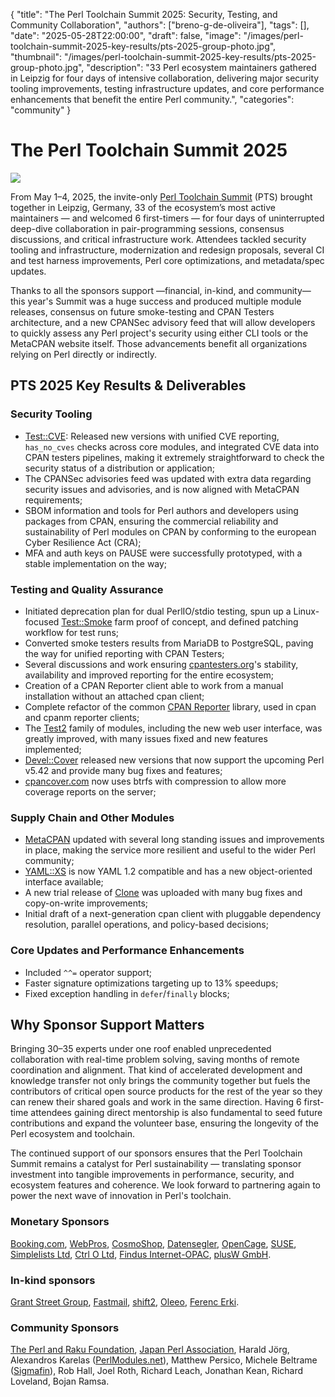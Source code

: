   {
    "title": "The Perl Toolchain Summit 2025: Security, Testing, and Community Collaboration",
    "authors": ["breno-g-de-oliveira"],
    "tags": [],
    "date": "2025-05-28T22:00:00",
    "draft": false,
    "image": "/images/perl-toolchain-summit-2025-key-results/pts-2025-group-photo.jpg",
    "thumbnail": "/images/perl-toolchain-summit-2025-key-results/pts-2025-group-photo.jpg",
    "description": "33 Perl ecosystem maintainers gathered in Leipzig for four days of intensive collaboration, delivering major security tooling improvements, testing infrastructure updates, and core performance enhancements that benefit the entire Perl community.",
    "categories": "community"
  }

# The Perl Toolchain Summit 2025

![](pts-2025-group-photo.jpg)

From May 1–4, 2025, the invite-only [Perl Toolchain Summit](https://perltoolchainsummit.org/pts2025/) (PTS) brought together in Leipzig, Germany, 33 of the ecosystem’s most active maintainers — and welcomed 6 first-timers — for four days of uninterrupted deep-dive collaboration in pair-programming sessions, consensus discussions, and critical infrastructure work. Attendees tackled security tooling and infrastructure, modernization and redesign proposals, several CI and test harness improvements, Perl core optimizations, and metadata/spec updates.

Thanks to all the sponsors support —financial, in-kind, and community— this year's Summit was a huge success and produced multiple module releases, consensus on future smoke-testing and CPAN Testers architecture, and a new CPANSec advisory feed that will allow developers to quickly assess any Perl project's security using either CLI tools or the MetaCPAN website itself. Those advancements benefit all organizations relying on Perl directly or indirectly.

## PTS 2025 Key Results & Deliverables

### Security Tooling

 - [Test::CVE](https://metacpan.org/pod/Test::CVE): Released new versions with unified CVE reporting, `has_no_cves` checks across core modules, and integrated CVE data into CPAN testers pipelines, making it extremely straightforward to check the security status of a distribution or application;
 - The CPANSec advisories feed was updated with extra data regarding security issues and advisories, and is now aligned with MetaCPAN requirements;
 - SBOM information and tools for Perl authors and developers using packages from CPAN, ensuring the commercial reliability and sustainability of Perl modules on CPAN by conforming to the european Cyber Resilience Act (CRA);
 - MFA and auth keys on PAUSE were successfully prototyped, with a stable implementation on the way;

### Testing and Quality Assurance

 - Initiated deprecation plan for dual PerlIO/stdio testing, spun up a Linux-focused [Test::Smoke](ihttps://metacpan.org/pod/Test::Smoke) farm proof of concept, and defined patching workflow for test runs;
 - Converted smoke testers results from MariaDB to PostgreSQL, paving the way for unified reporting with CPAN Testers;
 - Several discussions and work ensuring [cpantesters.org](https://cpantesters.org)'s stability, availability and improved reporting for the entire ecosystem;
 - Creation of a CPAN Reporter client able to work from a manual installation without an attached cpan client;
 - Complete refactor of the common [CPAN Reporter](https://metacpan.org/pod/CPAN::Reporter) library, used in cpan and cpanm reporter clients;
 - The [Test2](https://metacpan.org/pod/Test2) family of modules, including the new web user interface, was greatly improved, with many issues fixed and new features implemented;
 - [Devel::Cover](https://metacpan.org/pod/Devel::Cover) released new versions that now support the upcoming Perl v5.42 and provide many bug fixes and features;
 - [cpancover.com](https://cpancover.com/) now uses btrfs with compression to allow more coverage reports on the server;

### Supply Chain and Other Modules

 - [MetaCPAN](https://metacpan.org/) updated with several long standing issues and improvements in place, making the service more resilient and useful to the wider Perl community;
 - [YAML::XS](https://metacpan.org/pod/YAML::XS) is now YAML 1.2 compatible and has a new object-oriented interface available;
 - A new trial release of [Clone](https://metacpan.org/pod/Clone) was uploaded with many bug fixes and copy-on-write improvements;
 - Initial draft of a next-generation cpan client with pluggable dependency resolution, parallel operations, and policy-based decisions;

### Core Updates and Performance Enhancements

 - Included `^^=` operator support;
 - Faster signature optimizations targeting up to 13% speedups;
 - Fixed exception handling in `defer`/`finally` blocks;

## Why Sponsor Support Matters

Bringing 30–35 experts under one roof enabled unprecedented collaboration with real-time problem solving, saving months of remote coordination and alignment. That kind of accelerated development and knowledge transfer not only brings the community together but fuels the contributors of critical open source products for the rest of the year so they can renew their shared goals and work in the same direction. Having 6 first-time attendees gaining direct mentorship is also fundamental to seed future contributions and expand the volunteer base, ensuring the longevity of the Perl ecosystem and toolchain.

The continued support of our sponsors ensures that the Perl Toolchain Summit remains a catalyst for Perl sustainability — translating sponsor investment into tangible improvements in performance, security, and ecosystem features and coherence. We look forward to partnering again to power the next wave of innovation in Perl's toolchain.

### Monetary Sponsors

[Booking.com](https://www.booking.com/), [WebPros](https://www.webpros.com/),
[CosmoShop](https://www.cosmoshop.de/), [Datensegler](https://datensegler.at/),
[OpenCage](https://opencagedata.com), [SUSE](https://www.suse.com/),
[Simplelists Ltd](https://www.simplelists.com/), [Ctrl O Ltd](https://www.ctrlo.com/),
[Findus Internet-OPAC](https://www.findus-internet-opac.de/), [plusW GmbH](https://www.plusw.de/).

### In-kind sponsors

[Grant Street Group](https://www.grantstreet.com/), [Fastmail](https://www.fastmail.com/),
[shift2](https://en.shift2.nl/), [Oleeo](https://www.oleeo.com/), [Ferenc Erki](https://ferki.it/).

### Community Sponsors

[The Perl and Raku Foundation](https://www.perlfoundation.org/), [Japan Perl Association](https://japan.perlassociation.org/),
Harald Jörg, Alexandros Karelas ([PerlModules.net](https://www.perlmodules.net/)), Matthew Persico,
Michele Beltrame ([Sigmafin](https://www.blendgroup.it/)), Rob Hall, Joel Roth, Richard Leach,
Jonathan Kean, Richard Loveland, Bojan Ramsa.
